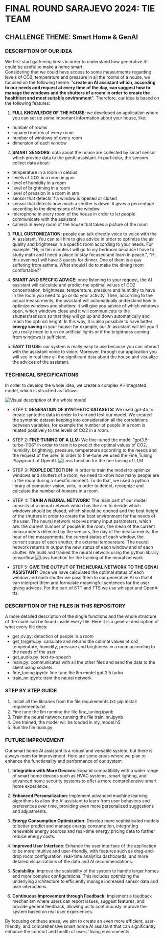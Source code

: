 # FINAL ROUND SARAJEVO 2024: TIE TEAM
## CHALLENGE THEME: Smart Home & GenAI

### DESCRIPTION OF OUR IDEA

We first start gathering ideas in order to understand how generative AI could be useful to make a home smart. <br>
Considering that we could have access to some measurments regarding levels of CO2, temperature and pressure in all the rooms of a house, 
we focused on the following theme: "**create an AI assistant which, according to our needs and request at every time of the day, can suggest how to manage the windows and the shutters of a room in order to create the healthiest and most suitable environment**". 
Therefore, our idea is based on the following features: 
1. **FULL KNOWLEDGE OF THE HOUSE**: we developed an application where you can set up some important information about your house, like:
- number of rooms
- squared metres of every room
- number of windows of every room
- dimension of each window
  
2. **SMART SENSORS**: data about the house are collected by smart sensor which provide data to the genAI assistant. In particular, the sensors collect data about:
- temperature in a room in celsius
- levels of CO2 in a room in ppm
- level of humidity in a room 
- level of brightining in a room
- level of pression in a room in atm
- sensor that detects if a window is opened or closed
- sensor that detects how much a shutter is down: it gives a percentage according to the dimensions of the window
- microphone in every room of the house in order to let people communicate with the assistant
- camera in every room of the house that takes a picture of the room
  
3. **FULL CUSTOMIZATION**: people can talk directly voice to voice with the AI assistant. You can tell him to give advice in order to optimize the air quality and brightness in a specfic room according to your needs. For example: "Hi, in ten minutes I will go to my bedroom because I have to study math and I need a place to stay focused and learn in peace.", "Hi, this evening I will have 3 guests for dinner. One of them is a guy suffering from asthma. What should I do to make the dining room comfortable?"
   
5. **SMART AND SPECFIC ADVICE**: once listening to your request, the AI assistant will calculate and predict the optimal values of CO2 concentration, brightness, temperature, pressure and humidity to have in the room you need to go or do your activity. Then, according to the actual measurments, the assistant will automatically understand how to optimize windows and shutters: it will give you advice of which windows open, which windows close and it will communicate to the shutters'sensors so that they will go up and down automatically and reach the optimal height. In this way, it is also possibile to have better **energy saving** in your house: for example, our AI assistant will tell you if you really need to turn on artificial lights or if the brightness coming from windows is sufficient.
   
7. **EASY TO USE**: our system is really easy to use because you can interact with the assistant voice to voice. Moreover, through our application you will see in real time all the significant data about the house and visualize the advices of the assistant.


### TECHINICAL SPECIFICATIONS
In order to develop the whole idea, we create a complex AI-integrated model, which is structred as follows: 

![Visual description of the whole model](Layer.jpg)

- STEP 1: **GENERATION OF SYNTHETIC DATASETS:** We used gpt-4o to create syntethic data in order to train and test our model. We created the syntethic dataset keeping into consideration all the correlations between variables, for example the number of people in a room is related positively to the levels of CO2 in a room.
  
- STEP 2: **FINE-TUNING OF A LLM:** We fine-tuned the model "gpt3.5-turbo-1106" in order to train it to predict the optimal values of CO2, humidity, brightning, pressure, temperature according to the needs and the request of the user. In order to fine-tune we used the Fine_Tuning Playgrounf of OpenAI.
![Loss function for the fine tuning of LLM](loss_fun_fine_tuning.png)
  
- STEP 3: **PEOPLE DETECTION:** In order to train the model to optimize windows and shutters of a room, we need to know how many people are in the room during a specific moment. To do that, we used a python library of computer vision, yolo, in order to detect, recognize and calculate the number of humans in a room.
  
- STEP 4: **TRAIN A NEURAL NETWORK:** The main part of our model consists of a neural network which has the aim to decide which windows should be closed, which should be opened and the best height of the shutters in order to create the best environment for the needs of the user. The neural network receives many input parameters, which are: the current number of people in the room, the mean of the current measurments detected by the sensors, the day of the measurments, the hour of the measurments, the current status of each window, the current status of each shutter, the external temperature. The neural network returns in output the new status of each window and of each shutter. We build and trained the neural network using the python library tensorflow
![Loss function for the training of the neural network](loss_fun_neural_network.png)
  
- STEP 5: **GIVE THE OUTPUT OF THE NEURAL NETWORK TO THE GENAI ASSISTANT:** Once we have calculated the optimal status of each window and each shutter we pass them to our generative AI so that it can interpret them and formulate meaningful sentences for the user giving advices. For the part of STT and TTS we use whisper and OpenAI tts.

### DESCRIPTION OF THE FILES IN THIS REPOSITORY
A more detailed description of the single functions and the whole structure of the code can be found inside every file. 
Here it is a general description of what every file does: 
- get_cv.py: detection of people in a room
- get_targets.py: calculate and returns the optimal values of co2, temperature, humidity, pressure and brightness in a room according to the needs of the user
- get_audio.py: text-to-speech
- main.py: communicates with all the other files and send the data to the client using sockets.
- fine_tuning.ipynb: fine tune the llm model gpt 3.5 turbo
- train_nn.ipynb: train the neural network 


### STEP BY STEP GUIDE
1. Install all the libraries from the file requirements.txt: pip install requirements.txt
2. Fine tune the llm running the file fine_tuning.ipynb
3. Train the neural network running the file train_nn.ipynb
4. One trained, the model will be loaded in my_model.h5
5. Run the file main.py


### FUTURE IMPROVEMENT
Our smart home AI assistant is a robust and versatile system, but there is always room for improvement. Here are some areas where we plan to enhance the functionality and performance of our system:

1. **Integration with More Devices**: Expand compatibility with a wider range of smart home devices such as HVAC systems, smart lighting, and advanced home security systems to offer a more comprehensive smart home experience.

2. **Enhanced Personalization**: Implement advanced machine learning algorithms to allow the AI assistant to learn from user behaviors and preferences over time, providing even more personalized suggestions and adjustments.

3. **Energy Consumption Optimization**: Develop more sophisticated models to better predict and manage energy consumption, integrating renewable energy sources and real-time energy pricing data to further reduce energy costs.

4. **Improved User Interface**: Enhance the user interface of the application to be more intuitive and user-friendly, with features such as drag-and-drop room configuration, real-time analytics dashboards, and more detailed visualizations of the data and AI recommendations.

5. **Scalability**: Improve the scalability of the system to handle larger homes and more complex configurations. This includes optimizing the underlying architecture to efficiently manage increased sensor data and user interactions.

6. **Continuous Improvement through Feedback**: Implement a feedback mechanism where users can report issues, suggest features, and provide general feedback, allowing us to continuously improve the system based on real user experiences.

By focusing on these areas, we aim to create an even more efficient, user-friendly, and comprehensive smart home AI assistant that can significantly enhance the comfort and health of users' living environments. 
